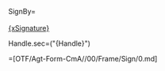 SignBy=<br><br><u>{xSignature}</u>

Handle.sec=("{Handle}")

=[OTF/Agt-Form-CmA//00/Frame/Sign/0.md]
